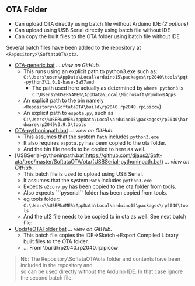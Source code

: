## OTA Folder

- Can upload OTA directly using batch file without Arduino IDE _(2 options)_
- Can upload using USB Serial directly using batch file without IDE
- Can copy the built files to the OTA folder using batch file without IDE

Several batch files have been added to the repository at ```<Repository>\SoftataOTA\ota```. 
- [OTA-generic.bat](https://github.com/djaus2/Soft-ata/blob/master/SoftataOTA/ota/OTA-generic.bat)   _... view on GitHub._
  - This runs using an explicit path to python3.exe such as:
  ```C:\Users\user\AppData\Local\arduino15\packages\rp2040\tools\pqt-python3\1.0.1-base-3a57aed```
    - The path used here actually as determined by ```where python3``` is  
    ```C:\Users\%USERNAME%\AppData\Local\Microsoft\WindowsApps```
  - An explicit path to the bin namely  ```<Repository>\SoftataOTA\build\rp2040.rp2040.rpipicow```).
  - An explicit path to ```espota.py```, such as ```C:\Users\%USERNAME%\AppData\Local\arduino15\packages\rp2040\hardware\rp2040\3.9.3\tools```
- [OTA-pythoninpath.bat](https://github.com/djaus2/Soft-ata/blob/master/SoftataOTA/ota/OTA-pythoninpath.bat)  _... view on GitHub._
  - This assumes that the system ```Path``` includes ```python3.exe```
  - It also requires ```espota.py``` has been copied to the ota folder.
  - And the bin file needs to be copied to here as well.
- [USBSerial-pythoninpath.bat]https://github.com/djaus2/Soft-ata/tree/master/SoftataOTA/ota/(USBSerial-pythoninpath.bat)  _... view on GitHub._
  - This batch file is used to upload using USB Serial.
  - It assumes that the system ```Path``` includes ```python3.exe```
  - Expects ```u2conv.py``` has been copied to the ota folder from tools.
  -  Also expects ```pyserial`` folder has been copied from tools.
  - eg tools folder: ```C:\Users\%USERNAME%\AppData\Local\arduino15\packages\rp2040\tools```
  - And the uf2 file needs to be copied to in ota as well. See next batch file:
- [UpdateOTAFolder.bat](https://github.com/djaus2/Soft-ata/tree/master/SoftataOTA/ota/UpdateOTAFolder.bat)  _... view on GitHub._
  - This batch file copies the IDE->Sketch->Export Compiled Library built files to the OTA folder.
  - ... From <Sketch folder>\build\rp2040.rp2040.rpipicow

> Nb: The Repository\SoftataOTA\ota folder and contents have been included in the repository and  
so can be used directly without the Arduino IDE. In that case ignore the second batch file.